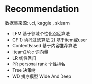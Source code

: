 #  Recommendation 
  数据集来源: uci, kaggle , sklearn
- LFM      基于邻域个性化召回算法
- CF       1) 协同过滤算法   2) 基于item或user
- ContentBased  基于内容推荐算法
- Iteam2Vec     词向量
- LR            线性回归
- PR personal rank  个性排名
- Tree  决策树
- WD    排序模型    Wide And Deep

